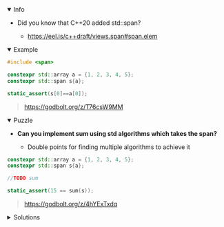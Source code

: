 <details open><summary>Info</summary><p>

* Did you know that C++20 added std::span?

  * https://eel.is/c++draft/views.span#span.elem

</p></details><details open><summary>Example</summary><p>

```cpp
#include <span>

constexpr std::array a = {1, 2, 3, 4, 5};
constexpr std::span s{a};

static_assert(s[0]==a[0]);
```

> https://godbolt.org/z/T76csW9MM

</p></details><details open><summary>Puzzle</summary><p>

* **Can you implement sum using std algorithms which takes the span?**

    * Double points for finding multiple algorithms to achieve it

```cpp
constexpr std::array a = {1, 2, 3, 4, 5};
constexpr std::span s{a};

//TODO sum

static_assert(15 == sum(s));
```

> https://godbolt.org/z/4hYExTxdq

</p></details><details><summary>Solutions</summary><p>
> https://godbolt.org/z/zff6qPcT5
</p></details>
